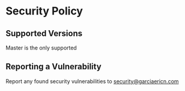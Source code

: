 # Security Policy

## Supported Versions

Master is the only supported

## Reporting a Vulnerability

Report any found security vulnerabilities to [security@garciaericn.com](mailto:security@garciaericn.com)
